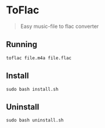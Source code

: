 # ToFlac
> Easy music-file to flac converter

## Running
    toflac file.m4a file.flac

## Install
    sudo bash install.sh

## Uninstall
    sudo bash uninstall.sh